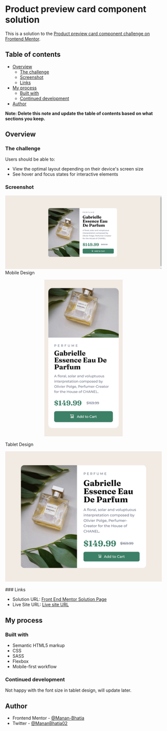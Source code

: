 # Product preview card component solution

This is a solution to the [Product preview card component challenge on Frontend Mentor](https://www.frontendmentor.io/challenges/product-preview-card-component-GO7UmttRfa).

## Table of contents

- [Overview](#overview)
  - [The challenge](#the-challenge)
  - [Screenshot](#screenshot)
  - [Links](#links)
- [My process](#my-process)
  - [Built with](#built-with)
  - [Continued development](#continued-development)
- [Author](#author)


**Note: Delete this note and update the table of contents based on what sections you keep.**

## Overview

### The challenge

Users should be able to:

- View the optimal layout depending on their device's screen size
- See hover and focus states for interactive elements

### Screenshot

![](./images/ss.png)
Mobile Design
<p align = "center">
<img src = "./images/ssMobile.png" width = "50%">
</p>
Tablet Design
<p align = "center">
<img src = "./images/ssTablet.png" >
</p>
### Links

- Solution URL: [Front End Mentor Solution Page](https://www.frontendmentor.io/solutions/product-preview-card-component-CS883Jkzuq)
- Live Site URL: [Live site URL](https://product-preview-card-component07.netlify.app/)

## My process

### Built with

- Semantic HTML5 markup
- CSS
- SASS
- Flexbox
- Mobile-first workflow

### Continued development

Not happy with the font size in tablet design, will update later.

## Author

- Frontend Mentor - [@Manan-Bhatia](https://www.frontendmentor.io/profile/Manan-Bhatia)
- Twitter - [@MananBhatia02](https://twitter.com/MananBhatia02)

